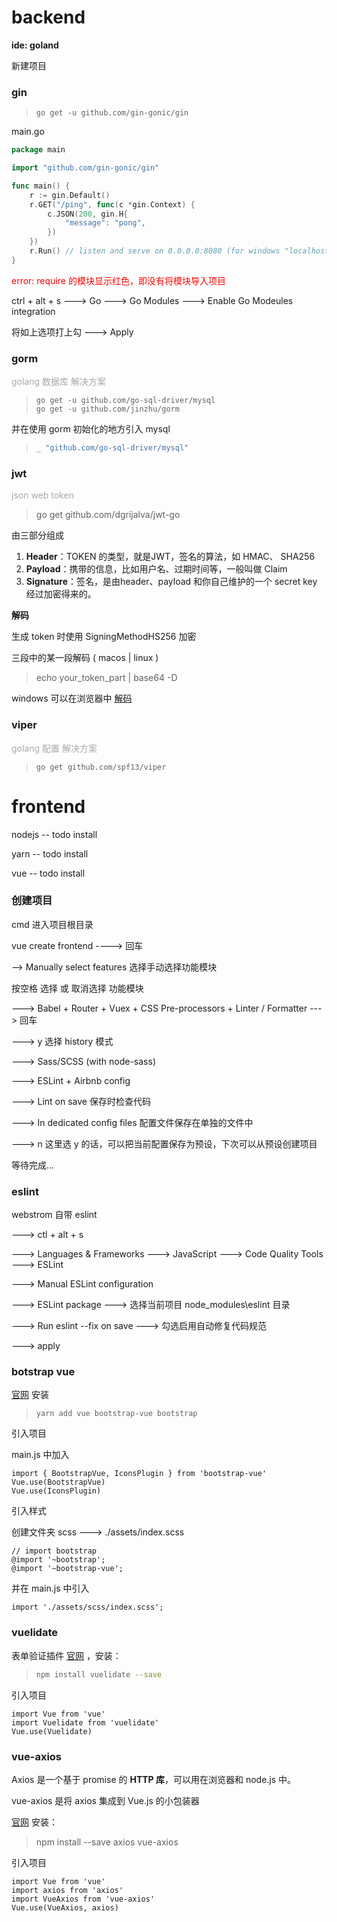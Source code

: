 # backend

**ide: goland**

新建项目

### **gin**

> ```shell
> go get -u github.com/gin-gonic/gin
> ```

main.go

```go
package main

import "github.com/gin-gonic/gin"

func main() {
	r := gin.Default()
	r.GET("/ping", func(c *gin.Context) {
		c.JSON(200, gin.H{
			"message": "pong",
		})
	})
	r.Run() // listen and serve on 0.0.0.0:8080 (for windows "localhost:8080")
}
```

<font color="red">error: require 的模块显示红色，即没有将模块导入项目</font>

ctrl + alt + s ---> Go ---> Go Modules ---> Enable Go Modeules integration

将如上选项打上勾 ---> Apply 

### **gorm**

<font color="darkgray">golang 数据库 解决方案</font>

> ```shell
> go get -u github.com/go-sql-driver/mysql
> go get -u github.com/jinzhu/gorm
> ```

并在使用 gorm 初始化的地方引入 mysql

> ```go
> _ "github.com/go-sql-driver/mysql"
> ```

###  **jwt**

<font color="darkgray">json web token</font>

> go get github.com/dgrijalva/jwt-go

由三部分组成

1. **Header**：TOKEN 的类型，就是JWT，签名的算法，如 HMAC、 SHA256
2. **Payload**：携带的信息，比如用户名、过期时间等，一般叫做 Claim
3. **Signature**：签名，是由header、payload 和你自己维护的一个 secret key 经过加密得来的。

**解码**

生成 token 时使用 SigningMethodHS256 加密

三段中的某一段解码 ( macos | linux )

> echo your_token_part | base64 -D

windows 可以在浏览器中 [解码](https://c.runoob.com/front-end/693)

### **viper**

<font color="darkgray">golang 配置 解决方案</font>

> ```shell
> go get github.com/spf13/viper
> ```

# frontend

nodejs		-- todo install

yarn			-- todo install

vue 			-- todo install

### 创建项目

cmd 进入项目根目录

vue create frontend	---->  回车

--> Manually select features 选择手动选择功能模块

按空格 选择 或 取消选择 功能模块

---> Babel + Router + Vuex + CSS Pre-processors + Linter / Formatter ---> 回车

---> y 选择 history 模式

---> Sass/SCSS (with node-sass)

---> ESLint + Airbnb config

---> Lint on save	保存时检查代码

---> In dedicated config files	配置文件保存在单独的文件中

---> n	这里选 y 的话，可以把当前配置保存为预设，下次可以从预设创建项目

等待完成...

### eslint

webstrom 自带 eslint

---> ctl + alt + s 

---> Languages & Frameworks ---> JavaScript ---> Code Quality Tools ---> ESLint

---> Manual ESLint configuration

---> ESLint package ---> 选择当前项目 node_modules\eslint 目录

---> Run eslint --fix on save ---> 勾选启用自动修复代码规范

---> apply

### botstrap vue

[官网](https://bootstrap-vue.org/) 安装

> ```shell
> yarn add vue bootstrap-vue bootstrap
> ```

引入项目

main.js 中加入

```vue
import { BootstrapVue, IconsPlugin } from 'bootstrap-vue'
Vue.use(BootstrapVue)
Vue.use(IconsPlugin)
```

引入样式

创建文件夹 scss ---> ./assets/index.scss

```vue
// import bootstrap
@import '~bootstrap';
@import '~bootstrap-vue';
```
并在 main.js 中引入
```vue
import './assets/scss/index.scss';
```

### vuelidate

表单验证插件 [官网](vuelidate.js.org) ，安装：

> ```bash
> npm install vuelidate --save
> ```

引入项目

```vue
import Vue from 'vue'
import Vuelidate from 'vuelidate'
Vue.use(Vuelidate)
```

### vue-axios

Axios 是一个基于 promise 的 **HTTP 库**，可以用在浏览器和 node.js 中。

vue-axios 是将 axios 集成到 Vue.js 的小包装器

[官网]() 安装：

> npm install --save axios vue-axios

引入项目

```vue
import Vue from 'vue'
import axios from 'axios'
import VueAxios from 'vue-axios'
Vue.use(VueAxios, axios)
```

